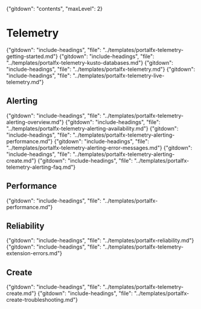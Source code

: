 {"gitdown": "contents", "maxLevel": 2}

# Telemetry 
{"gitdown": "include-headings", "file": "../templates/portalfx-telemetry-getting-started.md"}
{"gitdown": "include-headings", "file": "../templates/portalfx-telemetry-kusto-databases.md"}
{"gitdown": "include-headings", "file": "../templates/portalfx-telemetry.md"}
{"gitdown": "include-headings", "file": "../templates/portalfx-telemetry-live-telemetry.md"}

## Alerting
{"gitdown": "include-headings", "file": "../templates/portalfx-telemetry-alerting-overview.md"}
{"gitdown": "include-headings", "file": "../templates/portalfx-telemetry-alerting-availability.md"}
{"gitdown": "include-headings", "file": "../templates/portalfx-telemetry-alerting-performance.md"}
{"gitdown": "include-headings", "file": "../templates/portalfx-telemetry-alerting-error-messages.md"}
{"gitdown": "include-headings", "file": "../templates/portalfx-telemetry-alerting-create.md"}
{"gitdown": "include-headings", "file": "../templates/portalfx-telemetry-alerting-faq.md"}

## Performance 
{"gitdown": "include-headings", "file": "../templates/portalfx-performance.md"}

## Reliability
{"gitdown": "include-headings", "file": "../templates/portalfx-reliability.md"}
{"gitdown": "include-headings", "file": "../templates/portalfx-telemetry-extension-errors.md"}

## Create 
{"gitdown": "include-headings", "file": "../templates/portalfx-telemetry-create.md"}
{"gitdown": "include-headings", "file": "../templates/portalfx-create-troubleshooting.md"}